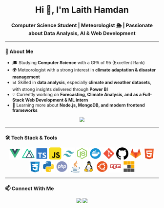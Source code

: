 <h1 align="center">Hi 👋, I'm Laith Hamdan</h1>
<h3 align="center">Computer Science Student | Meteorologist 🌦️ | Passionate about Data Analysis, AI & Web Development</h3>

---

### 🚀 About Me
- 🎓 Studying **Computer Science** with a GPA of 95 (Excellent Rank)  
- 🌍 Meteorologist with a strong interest in **climate adaptation & disaster management**  
- 📊 Skilled in **data analysis**, especially **climate and weather datasets**, with strong insights delivered through **Power BI**  
- 💡 Currently working on **Forecasting, Climate Analysis, and as a Full-Stack Web Development & ML intern**  
- 🌱 Learning more about **Node.js, MongoDB, and modern frontend frameworks**  

<p align="center">
  <img src="https://media1.giphy.com/media/v1.Y2lkPTc5MGI3NjExaDVqMnBrZ25yYnowMTh4YXRhMnlvdGZvZ3I2cjZneGxyN3ZjZTUwdSZlcD12MV9pbnRlcm5hbF9naWZfYnlfaWQmY3Q9Zw/26BRzozg4TCBXv6QU/giphy.gif" width="600"/>
</p>

---

### 🛠️ Tech Stack & Tools

<p align="center">
  <img src="/icons/vue.svg" alt="Vue" width="40" height="40"/>
  <img src="/icons/nuxt.svg" alt="Nuxt" width="40" height="40"/>
  <img src="/icons/typescript.svg" alt="TypeScript" width="40" height="40"/>
  <img src="/icons/javascript.svg" alt="JavaScript" width="40" height="40"/>
  <img src="/icons/tailwind.svg" alt="Tailwind" width="40" height="40"/>
  <img src="/icons/node.svg" alt="Node.js" width="40" height="40"/>
  <img src="/icons/docker.svg" alt="Docker" width="40" height="40"/>
  <img src="/icons/git.svg" alt="Git" width="40" height="40"/>
  <img src="/icons/github.svg" alt="GitHub" width="40" height="40"/>
  <img src="/icons/gitlab.svg" alt="GitLab" width="40" height="40"/>
  <img src="/icons/html.svg" alt="HTML" width="40" height="40"/>
  <img src="/icons/css.svg" alt="CSS" width="40" height="40"/>
  <img src="/icons/python.svg" alt="Python" width="40" height="40"/>
  <img src="/icons/php.svg" alt="PHP" width="40" height="40"/>
  <img src="/icons/java.svg" alt="Java" width="40" height="40"/>
  <img src="/icons/linux.svg" alt="Linux" width="40" height="40"/>
  <img src="/icons/ubuntu.svg" alt="Ubuntu" width="40" height="40"/>
  <img src="/icons/npm.svg" alt="npm" width="40" height="40"/>
  <img src="/icons/pnpm.svg" alt="pnpm" width="40" height="40"/>
</p>

---

### 📫 Connect With Me
<p align="center">
  <a href="https://www.linkedin.com/in/laith-hamdan-89b142202/" target="_blank"><img src="https://img.shields.io/badge/-LinkedIn-blue?logo=linkedin&logoColor=white&style=for-the-badge"></a>
  <a href="mailto:laith.hamdan00@gmail.com"><img src="https://img.shields.io/badge/-Email-red?logo=gmail&logoColor=white&style=for-the-badge"></a>
</p>
